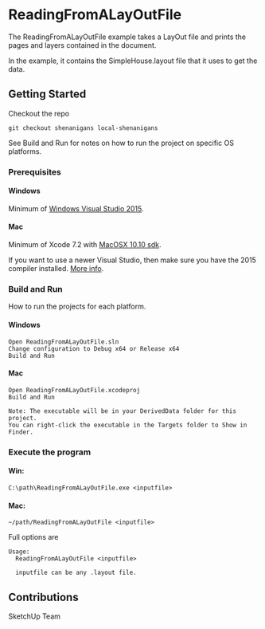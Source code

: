 # ReadingFromALayOutFile

The ReadingFromALayOutFile example takes a LayOut file and prints the pages and layers contained in the document.

In the example, it contains the SimpleHouse.layout file that it uses to get the data.

## Getting Started

Checkout the repo
```
git checkout shenanigans local-shenanigans
```

See Build and Run for notes on how to run the project on specific OS platforms.

### Prerequisites

#### Windows
Minimum of [Windows Visual Studio 2015](https://www.visualstudio.com/vs/older-downloads/).

#### Mac
Minimum of Xcode 7.2 with [MacOSX 10.10 sdk](https://github.com/phracker/MacOSX-SDKs).

If you want to use a newer Visual Studio, then make sure you have the 2015 compiler installed. [More info](https://blogs.msdn.microsoft.com/vcblog/2017/11/02/visual-studio-build-tools-now-include-the-vs2017-and-vs2015-msvc-toolsets/).

### Build and Run

How to run the projects for each platform.

#### Windows
```
Open ReadingFromALayOutFile.sln
Change configuration to Debug x64 or Release x64
Build and Run
```

#### Mac
```
Open ReadingFromALayOutFile.xcodeproj
Build and Run

Note: The executable will be in your DerivedData folder for this project.
You can right-click the executable in the Targets folder to Show in Finder.
```

### Execute the program

#### Win:
```
C:\path\ReadingFromALayOutFile.exe <inputfile>
```

#### Mac:
```
~/path/ReadingFromALayOutFile <inputfile>
```
Full options are
```
Usage:
  ReadingFromALayOutFile <inputfile>

  inputfile can be any .layout file.
```

## Contributions
SketchUp Team